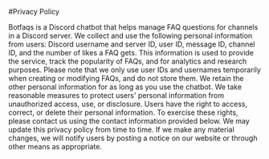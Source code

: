 #Privacy Policy

Botfaqs is a Discord chatbot that helps manage FAQ questions for channels in a Discord server. We collect and use the following personal information from users: Discord username and server ID, user ID, message ID, channel ID, and the number of likes a FAQ gets. This information is used to provide the service, track the popularity of FAQs, and for analytics and research purposes. Please note that we only use user IDs and usernames temporarily when creating or modifying FAQs, and do not store them. We retain the other personal information for as long as you use the chatbot. We take reasonable measures to protect users' personal information from unauthorized access, use, or disclosure. Users have the right to access, correct, or delete their personal information. To exercise these rights, please contact us using the contact information provided below. We may update this privacy policy from time to time. If we make any material changes, we will notify users by posting a notice on our website or through other means as appropriate.
